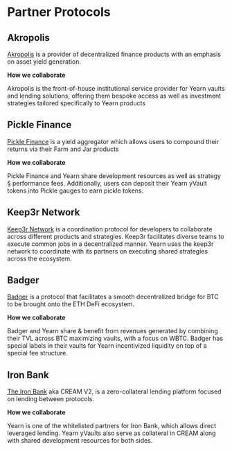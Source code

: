 # Partner Protocols

## Akropolis

[Akropolis](https://www.akropolis.io/) is a provider of decentralized finance products with an emphasis on asset yield generation. 

**How we collaborate**

Akropolis is the front-of-house institutional service provider for Yearn vaults and lending solutions, offering them bespoke access as well as investment strategies tailored specifically to Yearn products

## Pickle Finance

[Pickle Finance](https://pickle.finance/) is a yield aggregator which allows users to compound their returns via their Farm and Jar products

**How we collaborate**

Pickle Finance and Yearn share development resources as well as strategy § performance fees. Additionally, users can deposit their Yearn yVault tokens into Pickle gauges to earn pickle tokens.

## Keep3r Network

[Keep3r Network](https://docs.keep3r.network/) is a coordination protocol for developers to collaborate across different products and strategies. Keep3r facilitates diverse teams to execute common jobs in a decentralized manner. Yearn uses the keep3r network to coordinate with its partners on executing shared strategies across the ecosystem.

## Badger

[Badger](https://badger.finance/) is a protocol that facilitates a smooth decentralized bridge for BTC to be brought onto the ETH DeFi ecosystem.

**How we collaborate**

Badger and Yearn share & benefit from revenues generated by combining their TVL across BTC maximizing vaults, with a focus on WBTC. Badger has special labels in their vaults for Yearn incentivized liquidity on top of a special fee structure.

## Iron Bank

[The Iron Bank](https://beta.yearn.finance/#/ironbank) aka CREAM V2, is a zero-collateral lending platform focused on lending between protocols.

**How we collaborate**

Yearn is one of the whitelisted partners for Iron Bank, which allows direct leveraged lending. Yearn yVaults also serve as collateral in CREAM along with shared development resources for both sides.
